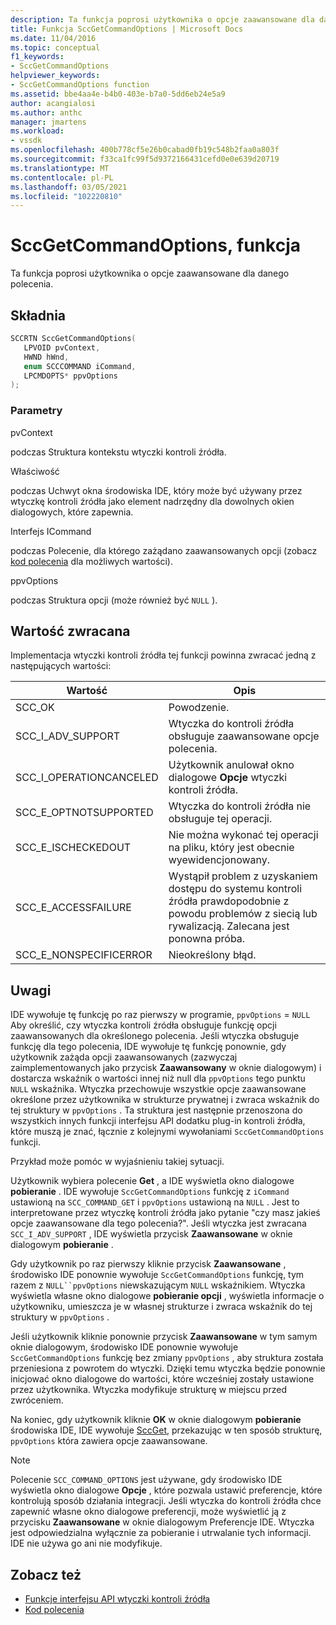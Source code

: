 ```yaml
---
description: Ta funkcja poprosi użytkownika o opcje zaawansowane dla danego polecenia.
title: Funkcja SccGetCommandOptions | Microsoft Docs
ms.date: 11/04/2016
ms.topic: conceptual
f1_keywords:
- SccGetCommandOptions
helpviewer_keywords:
- SccGetCommandOptions function
ms.assetid: bbe4aa4e-b4b0-403e-b7a0-5dd6eb24e5a9
author: acangialosi
ms.author: anthc
manager: jmartens
ms.workload:
- vssdk
ms.openlocfilehash: 400b778cf5e26b0cabad0fb19c548b2faa0a803f
ms.sourcegitcommit: f33ca1fc99f5d9372166431cefd0e0e639d20719
ms.translationtype: MT
ms.contentlocale: pl-PL
ms.lasthandoff: 03/05/2021
ms.locfileid: "102220810"
---
```

# <a name="sccgetcommandoptions-function"></a>SccGetCommandOptions, funkcja
Ta funkcja poprosi użytkownika o opcje zaawansowane dla danego polecenia.

## <a name="syntax"></a>Składnia

```cpp
SCCRTN SccGetCommandOptions(
   LPVOID pvContext,
   HWND hWnd,
   enum SCCCOMMAND iCommand,
   LPCMDOPTS* ppvOptions
);
```

### <a name="parameters"></a>Parametry
 pvContext

podczas Struktura kontekstu wtyczki kontroli źródła.

 Właściwość

podczas Uchwyt okna środowiska IDE, który może być używany przez wtyczkę kontroli źródła jako element nadrzędny dla dowolnych okien dialogowych, które zapewnia.

 Interfejs ICommand

podczas Polecenie, dla którego zażądano zaawansowanych opcji (zobacz [kod polecenia](../extensibility/command-code-enumerator.md) dla możliwych wartości).

 ppvOptions

podczas Struktura opcji (może również być `NULL` ).

## <a name="return-value"></a>Wartość zwracana
 Implementacja wtyczki kontroli źródła tej funkcji powinna zwracać jedną z następujących wartości:

|Wartość|Opis|
|-----------|-----------------|
|SCC_OK|Powodzenie.|
|SCC_I_ADV_SUPPORT|Wtyczka do kontroli źródła obsługuje zaawansowane opcje polecenia.|
|SCC_I_OPERATIONCANCELED|Użytkownik anulował okno dialogowe **Opcje** wtyczki kontroli źródła.|
|SCC_E_OPTNOTSUPPORTED|Wtyczka do kontroli źródła nie obsługuje tej operacji.|
|SCC_E_ISCHECKEDOUT|Nie można wykonać tej operacji na pliku, który jest obecnie wyewidencjonowany.|
|SCC_E_ACCESSFAILURE|Wystąpił problem z uzyskaniem dostępu do systemu kontroli źródła prawdopodobnie z powodu problemów z siecią lub rywalizacją. Zalecana jest ponowna próba.|
|SCC_E_NONSPECIFICERROR|Nieokreślony błąd.|

## <a name="remarks"></a>Uwagi
 IDE wywołuje tę funkcję po raz pierwszy w programie, `ppvOptions` = `NULL` Aby określić, czy wtyczka kontroli źródła obsługuje funkcję opcji zaawansowanych dla określonego polecenia. Jeśli wtyczka obsługuje funkcję dla tego polecenia, IDE wywołuje tę funkcję ponownie, gdy użytkownik zażąda opcji zaawansowanych (zazwyczaj zaimplementowanych jako przycisk **Zaawansowany** w oknie dialogowym) i dostarcza wskaźnik o wartości innej niż null dla `ppvOptions` tego punktu `NULL` wskaźnika. Wtyczka przechowuje wszystkie opcje zaawansowane określone przez użytkownika w strukturze prywatnej i zwraca wskaźnik do tej struktury w `ppvOptions` . Ta struktura jest następnie przenoszona do wszystkich innych funkcji interfejsu API dodatku plug-in kontroli źródła, które muszą je znać, łącznie z kolejnymi wywołaniami `SccGetCommandOptions` funkcji.

 Przykład może pomóc w wyjaśnieniu takiej sytuacji.

 Użytkownik wybiera polecenie **Get** , a IDE wyświetla okno dialogowe **pobieranie** . IDE wywołuje `SccGetCommandOptions` funkcję z `iCommand` ustawioną na `SCC_COMMAND_GET` i `ppvOptions` ustawioną na `NULL` . Jest to interpretowane przez wtyczkę kontroli źródła jako pytanie "czy masz jakieś opcje zaawansowane dla tego polecenia?". Jeśli wtyczka jest zwracana `SCC_I_ADV_SUPPORT` , IDE wyświetla przycisk **Zaawansowane** w oknie dialogowym **pobieranie** .

 Gdy użytkownik po raz pierwszy kliknie przycisk **Zaawansowane** , środowisko IDE ponownie wywołuje `SccGetCommandOptions` funkcję, tym razem z `NULL``ppvOptions` niewskazującym `NULL` wskaźnikiem. Wtyczka wyświetla własne okno dialogowe **pobieranie opcji** , wyświetla informacje o użytkowniku, umieszcza je w własnej strukturze i zwraca wskaźnik do tej struktury w `ppvOptions` .

 Jeśli użytkownik kliknie ponownie przycisk **Zaawansowane** w tym samym oknie dialogowym, środowisko IDE ponownie wywołuje `SccGetCommandOptions` funkcję bez zmiany `ppvOptions` , aby struktura została przeniesiona z powrotem do wtyczki. Dzięki temu wtyczka będzie ponownie inicjować okno dialogowe do wartości, które wcześniej zostały ustawione przez użytkownika. Wtyczka modyfikuje strukturę w miejscu przed zwróceniem.

 Na koniec, gdy użytkownik kliknie **OK** w oknie dialogowym **pobieranie** środowiska IDE, IDE wywołuje [SccGet](../extensibility/sccget-function.md), przekazując w ten sposób strukturę, `ppvOptions` która zawiera opcje zaawansowane.

> [!NOTE]
> Polecenie `SCC_COMMAND_OPTIONS` jest używane, gdy środowisko IDE wyświetla okno dialogowe **Opcje** , które pozwala ustawić preferencje, które kontrolują sposób działania integracji. Jeśli wtyczka do kontroli źródła chce zapewnić własne okno dialogowe preferencji, może wyświetlić ją z przycisku **Zaawansowane** w oknie dialogowym Preferencje IDE. Wtyczka jest odpowiedzialna wyłącznie za pobieranie i utrwalanie tych informacji. IDE nie używa go ani nie modyfikuje.

## <a name="see-also"></a>Zobacz też
- [Funkcje interfejsu API wtyczki kontroli źródła](../extensibility/source-control-plug-in-api-functions.md)
- [Kod polecenia](../extensibility/command-code-enumerator.md)
